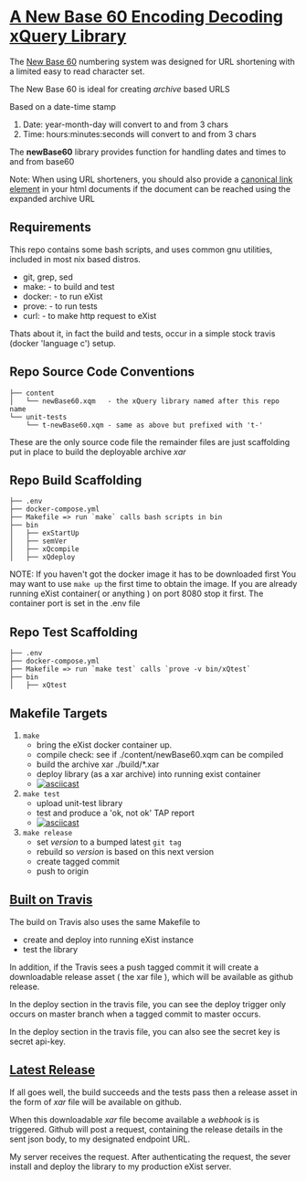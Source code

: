 # [A New Base 60 Encoding Decoding xQuery Library](https://github.com/grantmacken/newBase60)

The [New Base 60](http://tantek.pbworks.com/w/page/19402946/NewBase60)
numbering system was designed for URL shortening with a limited easy to read character set.

The New Base 60 is ideal for creating *archive* based URLS
 
Based on a date-time stamp
1. Date: year-month-day will convert to and from 3 chars
2. Time: hours:minutes:seconds will convert to and from 3 chars

The <b>newBase60</b> library provides function for handling 
dates and times to and from base60

Note: When using URL shorteners, you should also provide a 
[canonical link element](https://en.wikipedia.org/wiki/Canonical_link_element)
in your html documents if the document can be reached using the expanded archive URL

## Requirements

This repo contains some bash scripts, and uses common gnu utilities,
included in most nix based distros. 
 - git, grep, sed
 - make:   - to build and test
 - docker: - to run eXist
 - prove: - to run tests
 - curl:  - to make http request to eXist

Thats about it, in fact the build and tests,
occur in a simple stock travis (docker 'language c') setup.

## Repo Source Code Conventions

```
├── content
│   └── newBase60.xqm   - the xQuery library named after this repo name
└── unit-tests
    └── t-newBase60.xqm - same as above but prefixed with 't-'
```

These are the only source code file the remainder files are just scaffolding
put in place to build the deployable archive *xar*

## Repo Build Scaffolding

```
├── .env
├── docker-compose.yml
├── Makefile => run `make` calls bash scripts in bin
├── bin
│   ├── exStartUp
│   ├── semVer
│   ├── xQcompile
│   ├── xQdeploy
```

NOTE: If you haven't got the docker image it has to be downloaded first
You may want to use `make up` the first time to obtain the image.
If you are already running eXist container( or anything ) on port 8080 
stop it first. The container port is set in the .env file

## Repo Test Scaffolding

```
├── .env
├── docker-compose.yml
├── Makefile => run `make test` calls `prove -v bin/xQtest`
├── bin
│   ├── xQtest
```

## Makefile Targets

 1. `make` 
    - bring the eXist docker container up. 
    - compile check: see if ./content/newBase60.xqm can be compiled
    - build the archive xar ./build/*.xar
    - deploy library (as a xar archive) into running exist container
    - [![asciicast](https://asciinema.org/a/227756.svg)](https://asciinema.org/a/227756)
 2. `make test`  
    - upload unit-test library 
    - test and produce a 'ok, not ok' TAP report 
    - [![asciicast](https://asciinema.org/a/227757.svg)](https://asciinema.org/a/227757)
 3. `make release` 
    - set *version* to a bumped latest `git tag`
    - rebuild so *version* is based on this next version
    - create tagged commit 
    - push to origin

## [Built on Travis](https://travis-ci.org/grantmacken/newBase60)

 The build on Travis also uses the same Makefile to 
  - create and deploy into running eXist instance 
  - test the library 
 
 In addition, if the Travis sees a push tagged commit 
 it will create a downloadable release asset ( the xar file ),
 which will be available as github release.

 In the deploy section in the travis file, you can see 
 the deploy trigger only occurs on master branch
 when a tagged commit to master occurs.

In the deploy section in the travis file, you can also see 
the secret key is secret api-key. 

## [Latest Release](https://github.com/grantmacken/newBase60/releases/latest)

If all goes well, the build succeeds and the tests pass then a
release asset in the form of *xar* file will be available on github.

When this downloadable *xar* file become available a 
*webhook* is is triggered. Github will post a request,
containing the release details in the sent json body,
to my designated endpoint URL.

My server receives the request. After authenticating 
the request, the sever install and deploy the library to my production eXist server.

